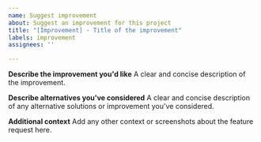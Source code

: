 ```yaml
---
name: Suggest improvement
about: Suggest an improvement for this project
title: "[Improvement] - Title of the improvement"
labels: improvement
assignees: ''

---
```


**Describe the improvement you'd like**
A clear and concise description of the improvement.

**Describe alternatives you've considered**
A clear and concise description of any alternative solutions or improvement you've considered.

**Additional context**
Add any other context or screenshots about the feature request here.
